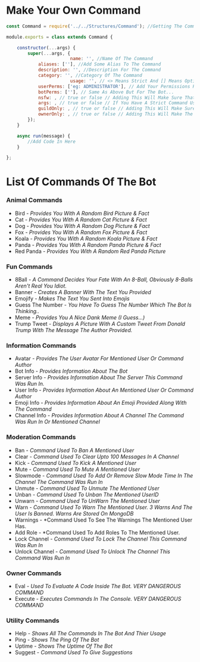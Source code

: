 # Make Your Own Command

```javascript
const Command = require('../../Structures/Command'); //Getting The Command Handler So Command Works

module.exports = class extends Command {

	constructor(...args) {
		super(...args, {
                        name: '', //Name Of The Command
			aliases: [''], //Add Some Alias To The Command
			description: '', //Description For The Command
			category: '', //Category Of The Command
                        usage: '', // <> Means Strict And [] Means Optional. Eg: !user [user_name] Or !kick <user_name>
			userPerms: ['eg: ADMINISTRATOR'], // Add Your Permissions Required For The User To Use The Command...
			botPerms: [''], // Same As Above But For The Bot...
			nsfw: , // true or false // Adding This Will Make Sure That The Command Only Works In NSFW Marked Channels
			args: , // true or false // If You Have A Strict Command Usage Parameter, You Can Add This. What It Does Is That If An User Does Not Provide An Argument Along With An Command, The Bot Will Reply That You Need The Argument And Shows The Usage Of The Command
			guildOnly: , // true or false // Adding This Will Make Sure The Command Only Works In A Server And Not In DMs Of The Bot
			ownerOnly: , // true or false // Adding This Will Make The Command Only To Be Used By Owner. This Is Very Useful Especially When You Have Eval Or Execute Commands....
		});
	}

	async run(message) {
		//Add Code In Here
	}

};
```

# List Of Commands Of The Bot

### Animal Commands

* Bird - *Provides You With A Random Bird Picture & Fact*
* Cat - *Provides You With A Random Cat Picture & Fact*
* Dog - *Provides You With A Random Dog Picture & Fact*
* Fox - *Provides You With A Random Fox Picture & Fact*
* Koala - *Provides You With A Random Koala Picture & Fact*
* Panda - *Provides You With A Random Panda Picture & Fact*
* Red Panda - *Provides You With A Random Red Panda Picture*

### Fun Commands

* 8Ball - *A Command Decides Your Fate With An 8-Ball, Obviously 8-Balls Aren't Real You Idiot.*
* Banner - *Creates A Banner With The Text You Provided*
* Emojify - *Makes The Text You Sent Into Emojis*
* Guess The Number - *You Have To Guess The Number Which The Bot Is Thinking..*
* Meme - *Provides You A Nice Dank Meme (I Guess...)*
* Trump Tweet - *Displays A Picture With A Custom Tweet From Donald Trump With The Message The Author Provided.* 

### Information Commands

* Avatar - *Provides The User Avatar For Mentioned User Or Command Author*
* Bot Info - *Provides Information About The Bot*
* Server Info - *Provides Information About The Server This Command Was Run In.*
* User Info - *Provides Information About An Mentioned User Or Command Author*
* Emoji Info - *Provides Information About An Emoji Provided Along With The Command*
* Channel Info - *Provides Information About A Channel The Command Was Run In Or Mentioned Channel* 

### Moderation Commands

* Ban - *Command Used To Ban A Mentioned User*
* Clear - *Command Used To Clear Upto 100 Messages In A Channel*
* Kick - *Command Used To Kick A Mentioned User*
* Mute - *Command Used To Mute A Mentioned User*
* Slowmode - *Command Used To Add Or Remove Slow Mode Time In The Channel The Command Was Run In*
* Unmute - *Command Used To Unmute The Mentioned User*
* Unban - *Command Used To Unban The Mentioned UserID*
* Unwarn - *Command Used To UnWarn The Mentioned User*
* Warn - *Command Used To Warn The Mentioned User. 3 Warns And The User Is Banned. Warns Are Stored On MongoDB*
* Warnings - *Command Used To See The Warnings The Mentioned User Has.
* Add Role - *Command Used To Add Roles To The Mentioned User.
* Lock Channel - *Command Used To Lock The Channel This Command Was Run In*
* Unlock Channel - *Command Used To Unlock The Channel This Command Was Run In*

### Owner Commands

* Eval - *Used To Evaluate A Code Inside The Bot. VERY DANGEROUS COMMAND*
* Execute - *Executes Commands In The Console. VERY DANGEROUS COMMAND*

### Utility Commands

* Help - *Shows All The Commands In The Bot And Thier Usage*
* Ping - *Shows The Ping Of The Bot*
* Uptime - *Shows The Uptime Of The Bot*
* Suggest - *Command Used To Give Suggestions*

